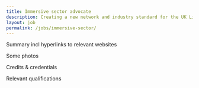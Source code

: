 ```yaml
---
title: Immersive sector advocate
description: Creating a new network and industry standard for the UK Live Immersive sector
layout: job
permalink: /jobs/immersive-sector/
---
```


Summary incl hyperlinks to relevant websites

Some photos

Credits & credentials

Relevant qualifications
